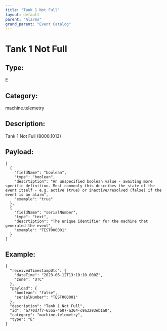 ```yaml
---
title: "Tank 1 Not Full"
layout: default
parent: "Alarms"
grand_parent: "Event Catalog"
---
```


# Tank 1 Not Full

## Type:

E

## Category:

machine.telemetry

## Description: 

Tank 1 Not Full (8000.1013)

## Payload:

```
[
  {
    "fieldName": "boolean",
    "type": "boolean",
    "descrtiption": "An unspecified boolean value - awaiting more specific definition. Most commonly this describes the state of the event itself - e.g. active (true) or inactive/resolved (false) if the event is an alarm",
    "example": "true"
  },
  {
    "fieldName": "serialNumber",
    "type": "text",
    "descrtiption": "The unique identifier for the machine that generated the event",
    "example": "TEST000001"
  }
]
```

## Example:

```
{
  "receivedTimestampUtc": {
    "dateTime": "2023-06-12T13:10:10.000Z",
    "zone": "UTC"
  },
  "payload": {
    "boolean": "false",
    "serialNumber": "TEST000001"
  },
  "description": "Tank 1 Not Full",
  "id": "a770d7f7-655a-4b07-a364-c9a3293eb1a0",
  "category": "machine.telemetry",
  "type": "E"
}
```
